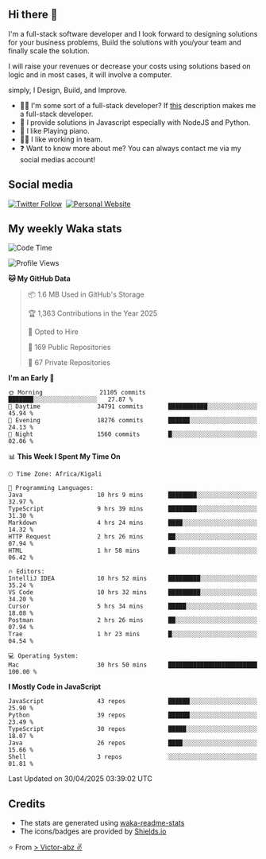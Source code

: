 ## Hi there 👋
I'm a full-stack software developer and I look forward to designing solutions for your business problems, Build the solutions with you/your team and finally scale the solution.

I will raise your revenues or decrease your costs using solutions based on logic and in most cases, it will involve a computer.

simply, I Design, Build, and Improve.

- 👨‍💻 I'm some sort of a full-stack developer? If [this](https://www.w3schools.com/whatis/whatis_fullstack.asp) description makes me a full-stack developer.
- 🌱 I provide solutions in Javascript especially with NodeJS and Python. 
- 🎹 I like Playing piano.
- 👯‍♀️ I like working in team.
- ❓ Want to know more about me? You can always contact me via my social medias account!

## Social media
[![Twitter Follow](https://img.shields.io/twitter/follow/vicky_abz?color=%231DA1F2&label=Twitter&style=for-the-badge&logo=twitter&logoColor=ffffff)](https://twitter.com/vicky_abz)
‎‎ [![Personal Website](https://img.shields.io/static/v1?label=visit&message=victor-abz.com&color=%235F021F&style=for-the-badge)](https://victor-abz.com/)

## My weekly Waka stats
<!--START_SECTION:waka-->
![Code Time](http://img.shields.io/badge/Code%20Time-1%2C472%20hrs%2057%20mins-blue)

![Profile Views](http://img.shields.io/badge/Profile%20Views-0-blue)

**🐱 My GitHub Data** 

> 📦 1.6 MB Used in GitHub's Storage 
 > 
> 🏆 1,363 Contributions in the Year 2025
 > 
> 💼 Opted to Hire
 > 
> 📜 169 Public Repositories 
 > 
> 🔑 67 Private Repositories 
 > 
**I'm an Early 🐤** 

```text
🌞 Morning                21105 commits       ███████░░░░░░░░░░░░░░░░░░   27.87 % 
🌆 Daytime                34791 commits       ███████████░░░░░░░░░░░░░░   45.94 % 
🌃 Evening                18276 commits       ██████░░░░░░░░░░░░░░░░░░░   24.13 % 
🌙 Night                  1560 commits        █░░░░░░░░░░░░░░░░░░░░░░░░   02.06 % 
```


📊 **This Week I Spent My Time On** 

```text
🕑︎ Time Zone: Africa/Kigali

💬 Programming Languages: 
Java                     10 hrs 9 mins       ████████░░░░░░░░░░░░░░░░░   32.97 % 
TypeScript               9 hrs 39 mins       ████████░░░░░░░░░░░░░░░░░   31.30 % 
Markdown                 4 hrs 24 mins       ████░░░░░░░░░░░░░░░░░░░░░   14.32 % 
HTTP Request             2 hrs 26 mins       ██░░░░░░░░░░░░░░░░░░░░░░░   07.94 % 
HTML                     1 hr 58 mins        ██░░░░░░░░░░░░░░░░░░░░░░░   06.42 % 

🔥 Editors: 
IntelliJ IDEA            10 hrs 52 mins      █████████░░░░░░░░░░░░░░░░   35.24 % 
VS Code                  10 hrs 32 mins      █████████░░░░░░░░░░░░░░░░   34.20 % 
Cursor                   5 hrs 34 mins       █████░░░░░░░░░░░░░░░░░░░░   18.08 % 
Postman                  2 hrs 26 mins       ██░░░░░░░░░░░░░░░░░░░░░░░   07.94 % 
Trae                     1 hr 23 mins        █░░░░░░░░░░░░░░░░░░░░░░░░   04.54 % 

💻 Operating System: 
Mac                      30 hrs 50 mins      █████████████████████████   100.00 % 
```

**I Mostly Code in JavaScript** 

```text
JavaScript               43 repos            ██████░░░░░░░░░░░░░░░░░░░   25.90 % 
Python                   39 repos            ██████░░░░░░░░░░░░░░░░░░░   23.49 % 
TypeScript               30 repos            █████░░░░░░░░░░░░░░░░░░░░   18.07 % 
Java                     26 repos            ████░░░░░░░░░░░░░░░░░░░░░   15.66 % 
Shell                    3 repos             ░░░░░░░░░░░░░░░░░░░░░░░░░   01.81 % 
```




 Last Updated on 30/04/2025 03:39:02 UTC
<!--END_SECTION:waka-->

## Credits
- The stats are generated using [waka-readme-stats](https://github.com/anmol098/waka-readme-stats)
- The icons/badges are provided by [Shields.io](https://shields.io/)

⭐️ From [> Victor-abz ✌](https://victor-abz.com/)
